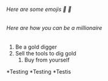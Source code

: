 ###### Here are some emojis 🔖 🥇

###### Here are how you can be a millionaire

1. Be a gold digger
2. Sell the tools to dig gold
    1. Buy from yourself


*Testing
*Testing
  *Testis
